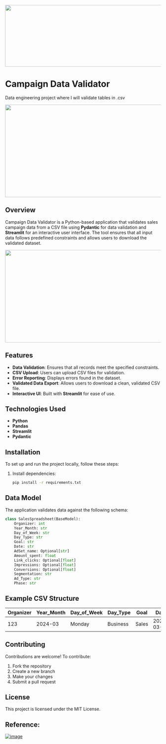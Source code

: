 
<p align="center">
  <img width="1000" height="200" src="https://github.com/user-attachments/assets/e14f36bb-1bb4-4ded-bdbe-8bdf7b8771b1"
       </p>

# Campaign Data Validator
Data engineering project where I will validate tables in .csv


<p align="center">
  <img width="1000" height="300" src="https://github.com/user-attachments/assets/21a7448e-dff0-458a-b475-733ee3dd4f41"
       </p>




## Overview
Campaign Data Validator is a Python-based application that validates sales campaign data from a CSV file using **Pydantic** for data validation and **Streamlit** for an interactive user interface. The tool ensures that all input data follows predefined constraints and allows users to download the validated dataset.

<p align="center">
  <img width="1000" height="300" src="https://github.com/user-attachments/assets/9a031e63-727d-4fc5-8bbb-4bd717d1b1e1"
       </p>
   


## Features
- **Data Validation**: Ensures that all records meet the specified constraints.
- **CSV Upload**: Users can upload CSV files for validation.
- **Error Reporting**: Displays errors found in the dataset.
- **Validated Data Export**: Allows users to download a clean, validated CSV file.
- **Interactive UI**: Built with **Streamlit** for ease of use.

## Technologies Used
- **Python**
- **Pandas**
- **Streamlit**
- **Pydantic**

## Installation
To set up and run the project locally, follow these steps:

1. Install dependencies:
   ```bash
   pip install -r requirements.txt
   ```

## Data Model
The application validates data against the following schema:

```python
class SalesSpreadsheet(BaseModel):
    Organizer: int
    Year_Month: str
    Day_of_Week: str
    Day_Type: str
    Goal: str
    Date: str
    AdSet_name: Optional[str]
    Amount_spent: float
    Link_clicks: Optional[float]
    Impressions: Optional[float]
    Conversions: Optional[float]
    Segmentation: str
    Ad_Type: str
    Phase: str
```

## Example CSV Structure
| Organizer | Year_Month | Day_of_Week | Day_Type | Goal    | Date       | AdSet_name | Amount_spent | Link_clicks | Impressions | Conversions | Segmentation | Ad_Type | Phase |
|-----------|-----------|-------------|----------|---------|------------|------------|--------------|-------------|-------------|-------------|-------------|---------|-------|
| 123       | 2024-03   | Monday      | Business | Sales   | 2024-03-01 | AdGroup A  | 250.00       | 45          | 12000       | 3           | Audience A  | Banner  | Launch |

## Contributing
Contributions are welcome! To contribute:
1. Fork the repository
2. Create a new branch
3. Make your changes
4. Submit a pull request

## License
This project is licensed under the MIT License.

## Reference:
[![image](https://github.com/user-attachments/assets/39e3216b-c937-487b-821f-80c3fe23cdbe)](https://docs.pydantic.dev/latest/api/types/)

